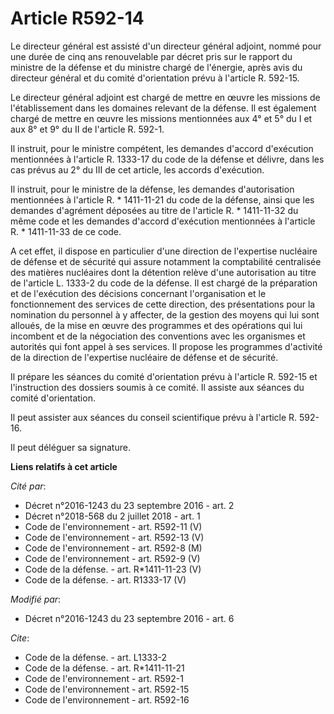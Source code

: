# Article R592-14

Le directeur général est assisté d'un directeur général adjoint, nommé pour une durée de cinq ans renouvelable par décret
pris sur le rapport du ministre de la défense et du ministre chargé de l'énergie, après avis du directeur général et du
comité d'orientation prévu à l'article R. 592-15. 

Le directeur général adjoint est chargé de mettre en œuvre les missions de l'établissement dans les domaines relevant de la
défense. Il est également chargé de mettre en œuvre les missions mentionnées aux 4° et 5° du I et aux 8° et 9° du II de
l'article R. 592-1. 

Il instruit, pour le ministre compétent, les demandes d'accord d'exécution mentionnées à l'article R. 1333-17 du code de la
défense et délivre, dans les cas prévus au 2° du III de cet article, les accords d'exécution. 

Il instruit, pour le ministre de la défense, les demandes d'autorisation mentionnées à l'article R. * 1411-11-21 du code de
la défense, ainsi que les demandes d'agrément déposées au titre de l'article R. * 1411-11-32 du même code et les demandes
d'accord d'exécution mentionnées à l'article R. * 1411-11-33 de ce code. 

A cet effet, il dispose en particulier d'une direction de l'expertise nucléaire de défense et de sécurité qui assure
notamment la comptabilité centralisée des matières nucléaires dont la détention relève d'une autorisation au titre de
l'article L. 1333-2 du code de la défense. Il est chargé de la préparation et de l'exécution des décisions concernant
l'organisation et le fonctionnement des services de cette direction, des présentations pour la nomination du personnel à y
affecter, de la gestion des moyens qui lui sont alloués, de la mise en œuvre des programmes et des opérations qui lui
incombent et de la négociation des conventions avec les organismes et autorités qui font appel à ses services. Il propose les
programmes d'activité de la direction de l'expertise nucléaire de défense et de sécurité. 

Il prépare les séances du comité d'orientation prévu à l'article R. 592-15 et l'instruction des dossiers soumis à ce comité.
Il assiste aux séances du comité d'orientation. 

Il peut assister aux séances du conseil scientifique prévu à l'article R. 592-16. 

Il peut déléguer sa signature.

**Liens relatifs à cet article**

_Cité par_:

  - Décret n°2016-1243 du 23 septembre 2016 - art. 2
  - Décret n°2018-568 du 2 juillet 2018 - art. 1
  - Code de l'environnement - art. R592-11 (V)
  - Code de l'environnement - art. R592-13 (V)
  - Code de l'environnement - art. R592-8 (M)
  - Code de l'environnement - art. R592-9 (V)
  - Code de la défense. - art. R*1411-11-23 (V)
  - Code de la défense. - art. R1333-17 (V)

_Modifié par_:

  - Décret n°2016-1243 du 23 septembre 2016 - art. 6

_Cite_:

  - Code de la défense. - art. L1333-2
  - Code de la défense. - art. R*1411-11-21
  - Code de l'environnement - art. R592-1
  - Code de l'environnement - art. R592-15
  - Code de l'environnement - art. R592-16
